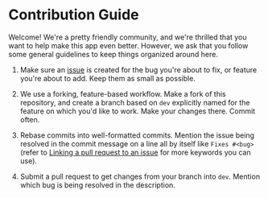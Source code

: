 # Contribution Guide

Welcome! We're a pretty friendly community, and we're thrilled that you want to help make this app even better. However, we ask that you follow some general guidelines to keep things organized around here.

1. Make sure an [issue](https://github.com/calcitem/Sanmill/issues) is created for the bug you're about to fix, or feature you're about to add. Keep them as small as possible.

2. We use a forking, feature-based workflow. Make a fork of this repository, and create a branch based on `dev` explicitly named for the feature on which you'd like to work. Make your changes there. Commit often.

3. Rebase commits into well-formatted commits. Mention the issue being resolved in the commit message on a line all by itself like `Fixes #<bug>` (refer to [Linking a pull request to an issue](https://docs.github.com/en/issues/tracking-your-work-with-issues/linking-a-pull-request-to-an-issue) for more keywords you can use).

4. Submit a pull request to get changes from your branch into `dev`.  Mention which bug is being resolved in the description.

